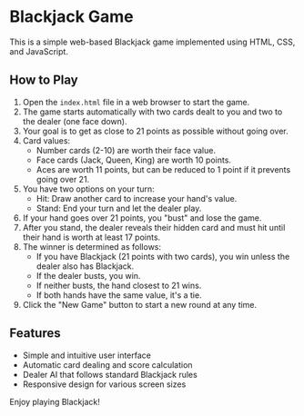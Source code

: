 # Blackjack Game

This is a simple web-based Blackjack game implemented using HTML, CSS, and JavaScript.

## How to Play

1. Open the `index.html` file in a web browser to start the game.
2. The game starts automatically with two cards dealt to you and two to the dealer (one face down).
3. Your goal is to get as close to 21 points as possible without going over.
4. Card values:
   - Number cards (2-10) are worth their face value.
   - Face cards (Jack, Queen, King) are worth 10 points.
   - Aces are worth 11 points, but can be reduced to 1 point if it prevents going over 21.
5. You have two options on your turn:
   - Hit: Draw another card to increase your hand's value.
   - Stand: End your turn and let the dealer play.
6. If your hand goes over 21 points, you "bust" and lose the game.
7. After you stand, the dealer reveals their hidden card and must hit until their hand is worth at least 17 points.
8. The winner is determined as follows:
   - If you have Blackjack (21 points with two cards), you win unless the dealer also has Blackjack.
   - If the dealer busts, you win.
   - If neither busts, the hand closest to 21 wins.
   - If both hands have the same value, it's a tie.
9. Click the "New Game" button to start a new round at any time.

## Features

- Simple and intuitive user interface
- Automatic card dealing and score calculation
- Dealer AI that follows standard Blackjack rules
- Responsive design for various screen sizes

Enjoy playing Blackjack!

